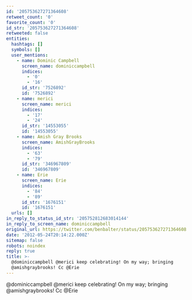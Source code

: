 ```yaml
---
id: '205753627271364608'
retweet_count: '0'
favorite_count: '0'
id_str: '205753627271364608'
retweeted: false
entities:
  hashtags: []
  symbols: []
  user_mentions:
    - name: Dominic Campbell
      screen_name: dominiccampbell
      indices:
        - '0'
        - '16'
      id_str: '7526892'
      id: '7526892'
    - name: merici
      screen_name: merici
      indices:
        - '17'
        - '24'
      id_str: '14553055'
      id: '14553055'
    - name: Amish Gray Brooks
      screen_name: AmishGrayBrooks
      indices:
        - '63'
        - '79'
      id_str: '346967809'
      id: '346967809'
    - name: Erie
      screen_name: Erie
      indices:
        - '84'
        - '89'
      id_str: '1676151'
      id: '1676151'
  urls: []
in_reply_to_status_id_str: '205752812683014144'
in_reply_to_screen_name: dominiccampbell
original_url: https://twitter.com/benbalter/status/205753627271364608
date: '2012-05-24T20:14:22.000Z'
sitemap: false
robots: noindex
reply: true
title: >-
  @dominiccampbell @merici keep celebrating! On my way; bringing
  @amishgraybrooks! Cc @Erie
---
```


@dominiccampbell @merici keep celebrating! On my way; bringing @amishgraybrooks! Cc @Erie